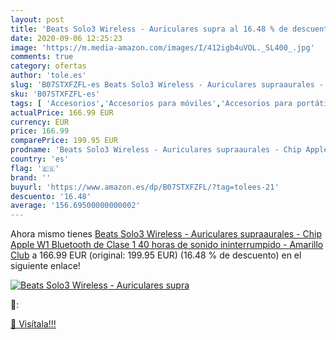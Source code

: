 ```yaml
---
layout: post
title: 'Beats Solo3 Wireless - Auriculares supra al 16.48 % de descuento'
date: 2020-09-06 12:25:23
image: 'https://m.media-amazon.com/images/I/412igb4uVOL._SL400_.jpg'
comments: true
category: ofertas
author: 'tole.es'
slug: 'B07STXFZFL-es Beats Solo3 Wireless - Auriculares supraaurales - Chip...'
sku: 'B07STXFZFL-es'
tags: [ 'Accesorios','Accesorios para móviles','Accesorios para portátiles y netbooks','Cargadores y adaptadores para portátiles y netbooks','Cargadores y bases de carga para portátiles y netbooks','Comunicación móvil y accesorios','Electrónica','Fundas y carcasas para teléfonos móviles','Informática','Móviles','Móviles y smartphones libres','apple', ]
actualPrice: 166.99 EUR
currency: EUR
price: 166.99
comparePrice: 199.95 EUR
prodname: 'Beats Solo3 Wireless - Auriculares supraaurales - Chip Apple W1  Bluetooth de Clase 1  40 horas de sonido ininterrumpido - Amarillo Club'
country: 'es'
flag: '🇪🇸'
brand: ''
buyurl: 'https://www.amazon.es/dp/B07STXFZFL/?tag=tolees-21'
descuento: '16.48'
average: '156.69500000000002'
---
```


Ahora mismo tienes [Beats Solo3 Wireless - Auriculares supraaurales - Chip Apple W1  Bluetooth de Clase 1  40 horas de sonido ininterrumpido - Amarillo Club](https://www.amazon.es/dp/B07STXFZFL/?tag=tolees-21) a 166.99 EUR (original: 199.95 EUR) (16.48 %  de descuento) en el siguiente enlace!

[![Beats Solo3 Wireless - Auriculares supra](https://m.media-amazon.com/images/I/412igb4uVOL._SL400_.jpg)](https://www.amazon.es/dp/B07STXFZFL/?tag=tolees-21)

🔎:


[🛒 Visítala!!!](https://www.amazon.es/dp/B07STXFZFL/?tag=tolees-21)
